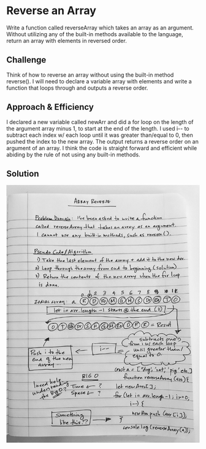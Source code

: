 # Reverse an Array
Write a function called reverseArray which takes an array as an argument. Without utilizing any of the built-in methods available to the language, return an array with elements in reversed order.

## Challenge
Think of how to reverse an array without using the built-in method reverse(). I will need to declare a variable array with elements and write a function that loops through and outputs a reverse order.

## Approach & Efficiency
I declared a new variable called newArr and did a for loop on the length of the argument array minus 1, to start at the end of the length. I used i-- to subtract each index w/ each loop until it was greater than/equal to 0, then pushed the index to the new array. The output returns a reverse order on an argument of an array. I think the code is straight forward and efficient while abiding by the rule of not using any built-in methods.

## Solution
![UML Diagram](assets/array-reverse.jpg)